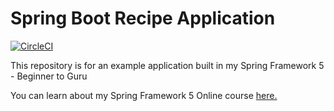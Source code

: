 # Spring Boot Recipe Application

[![CircleCI](https://circleci.com/gh/heindrichpaul/spring5-recipe-app.svg?style=svg)](https://circleci.com/gh/heindrichpaul/spring5-recipe-app)

This repository is for an example application built in my Spring Framework 5 - Beginner to Guru

You can learn about my Spring Framework 5 Online course [here.](http://courses.springframework.guru/p/spring-framework-5-begginer-to-guru/?product_id=363173)